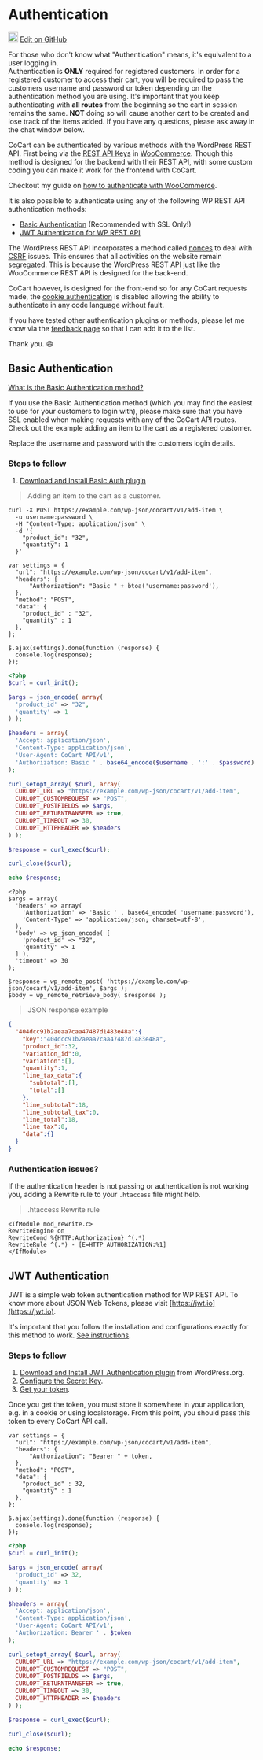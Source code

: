 # Authentication #

<img src="images/github.svg" width="20" height="20" alt="GitHub Mark Logo"> [Edit on GitHub](https://github.com/co-cart/co-cart-docs/blob/master/source/includes/cocart-v1/_authentication.md)

<aside class="notice">
  For those who don't know what "Authentication" means, it's equivalent to a user logging in.
</aside>

<aside class="warning">
  Authentication is <strong>ONLY</strong> required for registered customers. In order for a registered customer to access their cart, you will be required to pass the customers username and password or token depending on the authentication method you are using. It's important that you keep authenticating with <strong>all routes</strong> from the beginning so the cart in session remains the same. <strong>NOT</strong> doing so will cause another cart to be created and lose track of the items added. If you have any questions, please ask away in the chat window below.
</aside>

CoCart can be authenticated by various methods with the WordPress REST API. First being via the [REST API Keys](https://woocommerce.github.io/woocommerce-rest-api-docs/#rest-api-keys) in [WooCommerce](https://woocommerce.github.io/woocommerce-rest-api-docs/#authentication). Though this method is designed for the backend with their REST API, with some custom coding you can make it work for the frontend with CoCart.

Checkout my guide on [how to authenticate with WooCommerce](https://cocart.xyz/authenticating-with-woocommerce-heres-how-you-can-do-it/).

It is also possible to authenticate using any of the following WP REST API authentication methods:

* [Basic Authentication](#authentication-basic-authentication) (Recommended with SSL Only!)
* [JWT Authentication for WP REST API](#authentication-jwt-authentication)

The WordPress REST API incorporates a method called [nonces](https://codex.wordpress.org/WordPress_Nonces) to deal with [CSRF](https://en.wikipedia.org/wiki/Cross-site_request_forgery) issues. This ensures that all activities on the website remain segregated. This is because the WordPress REST API just like the WooCommerce REST API is designed for the back-end.

CoCart however, is designed for the front-end so for any CoCart requests made, the [cookie authentication](https://developer.wordpress.org/rest-api/using-the-rest-api/authentication/) is disabled allowing the ability to authenticate in any code language without fault.

If you have tested other authentication plugins or methods, please let me know via the [feedback page](https://cocart.xyz/feedback/) so that I can add it to the list.

Thank you. 😄

## Basic Authentication ##

[What is the Basic Authentication method?](https://en.wikipedia.org/wiki/Basic_access_authentication)

If you use the Basic Authentication method (which you may find the easiest to use for your customers to login with), please make sure that you have SSL enabled when making requests with any of the CoCart API routes. Check out the example adding an item to the cart as a registered customer.

<aside class="notice">
  Replace the username and password with the customers login details.
</aside>

### Steps to follow ###

1. [Download and Install Basic Auth plugin](https://github.com/WP-API/Basic-Auth)

> Adding an item to the cart as a customer.

```shell
curl -X POST https://example.com/wp-json/cocart/v1/add-item \
  -u username:password \
  -H "Content-Type: application/json" \
  -d '{
    "product_id": "32",
    "quantity": 1
  }'
```

```javascript--jquery
var settings = {
  "url": "https://example.com/wp-json/cocart/v1/add-item",
  "headers": {
      "Authorization": "Basic " + btoa('username:password'),
  },
  "method": "POST",
  "data": {
    "product_id" : "32",
    "quantity" : 1
  },
};

$.ajax(settings).done(function (response) {
  console.log(response);
});
```

```php
<?php
$curl = curl_init();

$args = json_encode( array(
  'product_id' => "32",
  'quantity' => 1
) );

$headers = array(
  'Accept: application/json',
  'Content-Type: application/json',
  'User-Agent: CoCart API/v1',
  'Authorization: Basic ' . base64_encode($username . ':' . $password)
);

curl_setopt_array( $curl, array(
  CURLOPT_URL => "https://example.com/wp-json/cocart/v1/add-item",
  CURLOPT_CUSTOMREQUEST => "POST",
  CURLOPT_POSTFIELDS => $args,
  CURLOPT_RETURNTRANSFER => true,
  CURLOPT_TIMEOUT => 30,
  CURLOPT_HTTPHEADER => $headers
) );

$response = curl_exec($curl);

curl_close($curl);

echo $response;
```

```php--wp-http-api
<?php
$args = array(
  'headers' => array(
    'Authorization' => 'Basic ' . base64_encode( 'username:password'),
    'Content-Type' => 'application/json; charset=utf-8',
  ),
  'body' => wp_json_encode( [
    'product_id' => "32",
    'quantity' => 1
  ] ),
  'timeout' => 30
);

$response = wp_remote_post( 'https://example.com/wp-json/cocart/v1/add-item', $args );
$body = wp_remote_retrieve_body( $response );
```

> JSON response example

```json
{
  "404dcc91b2aeaa7caa47487d1483e48a":{
    "key":"404dcc91b2aeaa7caa47487d1483e48a",
    "product_id":32,
    "variation_id":0,
    "variation":[],
    "quantity":1,
    "line_tax_data":{
      "subtotal":[],
      "total":[]
    },
    "line_subtotal":18,
    "line_subtotal_tax":0,
    "line_total":18,
    "line_tax":0,
    "data":{}
  }
}
```

### Authentication issues? ###

If the authentication header is not passing or authentication is not working you, adding a Rewrite rule to your `.htaccess` file might help.

> .htaccess Rewrite rule

```.htaccess
<IfModule mod_rewrite.c>
RewriteEngine on
RewriteCond %{HTTP:Authorization} ^(.*)
RewriteRule ^(.*) - [E=HTTP_AUTHORIZATION:%1]
</IfModule>
```

## JWT Authentication ##

JWT is a simple web token authentication method for WP REST API. To know more about JSON Web Tokens, please visit [https://jwt.io](https://jwt.io).

It's important that you follow the installation and configurations exactly for this method to work. [See instructions](https://github.com/Tmeister/wp-api-jwt-auth#installation--configuration).

### Steps to follow ###

1. [Download and Install JWT Authentication plugin](https://wordpress.org/plugins/jwt-authentication-for-wp-rest-api/) from WordPress.org.
2. [Configure the Secret Key](https://github.com/Tmeister/wp-api-jwt-auth#configurate-the-secret-key).
3. [Get your token](https://github.com/Tmeister/wp-api-jwt-auth#usage).

<aside class="notice">
  Once you get the token, you must store it somewhere in your application, e.g. in a cookie or using localstorage. From this point, you should pass this token to every CoCart API call.
</aside>

```javascript--jquery
var settings = {
  "url": "https://example.com/wp-json/cocart/v1/add-item",
  "headers": {
      "Authorization": "Bearer " + token,
  },
  "method": "POST",
  "data": {
    "product_id" : 32,
    "quantity" : 1
  },
};

$.ajax(settings).done(function (response) {
  console.log(response);
});
```

```php
<?php
$curl = curl_init();

$args = json_encode( array(
  'product_id' => 32,
  'quantity' => 1
) );

$headers = array(
  'Accept: application/json',
  'Content-Type: application/json',
  'User-Agent: CoCart API/v1',
  'Authorization: Bearer ' . $token
);

curl_setopt_array( $curl, array(
  CURLOPT_URL => "https://example.com/wp-json/cocart/v1/add-item",
  CURLOPT_CUSTOMREQUEST => "POST",
  CURLOPT_POSTFIELDS => $args,
  CURLOPT_RETURNTRANSFER => true,
  CURLOPT_TIMEOUT => 30,
  CURLOPT_HTTPHEADER => $headers
) );

$response = curl_exec($curl);

curl_close($curl);

echo $response;
```
